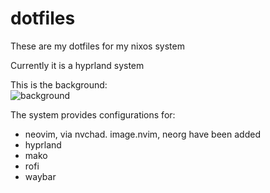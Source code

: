 # dotfiles

These are my dotfiles for my nixos system

Currently it is a hyprland system

This is the background:  
![background](./gluee.png)

The system provides configurations for:
- neovim, via nvchad. image.nvim, neorg have been added
- hyprland
- mako
- rofi
- waybar
